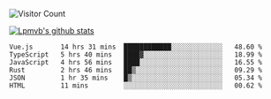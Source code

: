 ![Visitor Count](https://profile-counter.glitch.me/Lpmvb/count.svg)

[![Lpmvb's github stats](https://github-readme-stats.vercel.app/api?username=lpmvb&show_icons=true&title_color=fff&icon_color=79ff97&text_color=9f9f9f&bg_color=151515)](https://github.com/anuraghazra/github-readme-stats)

<!--
Here are some ideas to get you started:

- 🔭 I’m currently working on ...
- 🌱 I’m currently learning ...
- 👯 I’m looking to collaborate on ...
- 🤔 I’m looking for help with ...
- 💬 Ask me about ...
- 📫 How to reach me: ...
- 😄 Pronouns: ...
- ⚡ Fun fact: ...
-->

<!--START_SECTION:waka-->

```text
Vue.js       14 hrs 31 mins  ████████████░░░░░░░░░░░░░   48.60 %
TypeScript   5 hrs 40 mins   ████▓░░░░░░░░░░░░░░░░░░░░   18.99 %
JavaScript   4 hrs 56 mins   ████░░░░░░░░░░░░░░░░░░░░░   16.55 %
Rust         2 hrs 46 mins   ██▒░░░░░░░░░░░░░░░░░░░░░░   09.29 %
JSON         1 hr 35 mins    █▒░░░░░░░░░░░░░░░░░░░░░░░   05.34 %
HTML         11 mins         ░░░░░░░░░░░░░░░░░░░░░░░░░   00.62 %
```

<!--END_SECTION:waka-->
